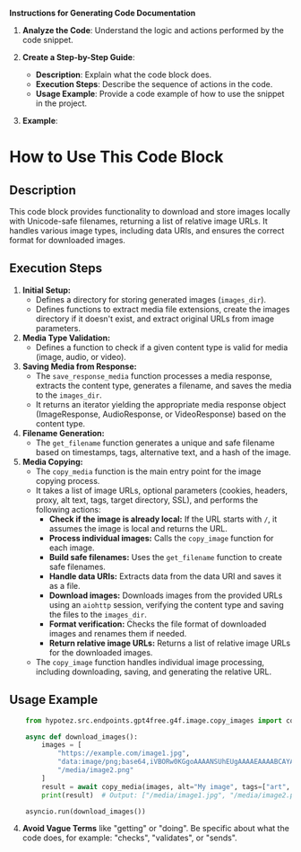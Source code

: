 **Instructions for Generating Code Documentation**

1. **Analyze the Code**: Understand the logic and actions performed by the code snippet.

2. **Create a Step-by-Step Guide**:
    - **Description**: Explain what the code block does.
    - **Execution Steps**: Describe the sequence of actions in the code.
    - **Usage Example**: Provide a code example of how to use the snippet in the project.

3. **Example**:

How to Use This Code Block
========================================================================================

Description
-------------------------
This code block provides functionality to download and store images locally with Unicode-safe filenames, returning a list of relative image URLs. It handles various image types, including data URIs, and ensures the correct format for downloaded images.

Execution Steps
-------------------------
1. **Initial Setup:** 
    - Defines a directory for storing generated images (`images_dir`).
    - Defines functions to extract media file extensions, create the images directory if it doesn't exist, and extract original URLs from image parameters.
2. **Media Type Validation:** 
    - Defines a function to check if a given content type is valid for media (image, audio, or video).
3. **Saving Media from Response:**
    - The `save_response_media` function processes a media response, extracts the content type, generates a filename, and saves the media to the `images_dir`.
    - It returns an iterator yielding the appropriate media response object (ImageResponse, AudioResponse, or VideoResponse) based on the content type.
4. **Filename Generation:**
    - The `get_filename` function generates a unique and safe filename based on timestamps, tags, alternative text, and a hash of the image.
5. **Media Copying:** 
    - The `copy_media` function is the main entry point for the image copying process.
    - It takes a list of image URLs, optional parameters (cookies, headers, proxy, alt text, tags, target directory, SSL), and performs the following actions:
        - **Check if the image is already local:** If the URL starts with `/`, it assumes the image is local and returns the URL.
        - **Process individual images:** Calls the `copy_image` function for each image.
        - **Build safe filenames:** Uses the `get_filename` function to create safe filenames.
        - **Handle data URIs:** Extracts data from the data URI and saves it as a file.
        - **Download images:** Downloads images from the provided URLs using an `aiohttp` session, verifying the content type and saving the files to the `images_dir`.
        - **Format verification:** Checks the file format of downloaded images and renames them if needed.
        - **Return relative image URLs:** Returns a list of relative image URLs for the downloaded images.
    - The `copy_image` function handles individual image processing, including downloading, saving, and generating the relative URL.

Usage Example
-------------------------

```python
    from hypotez.src.endpoints.gpt4free.g4f.image.copy_images import copy_media

    async def download_images():
        images = [
            "https://example.com/image1.jpg",
            "data:image/png;base64,iVBORw0KGgoAAAANSUhEUgAAAAEAAAABCAYAAAAfFcSJAAAADUlEQVR42mNkYAAAAAYAAjCB0C8AAAAASUVORK5CYII=",
            "/media/image2.png"
        ]
        result = await copy_media(images, alt="My image", tags=["art", "painting"])
        print(result)  # Output: ["/media/image1.jpg", "/media/image2.png", "/media/image3.png"]

    asyncio.run(download_images())
```

4. **Avoid Vague Terms** like "getting" or "doing". Be specific about what the code does, for example: "checks", "validates", or "sends".
